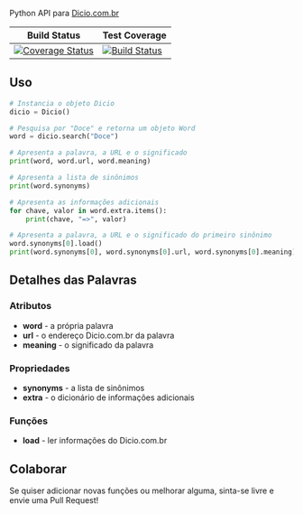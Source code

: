 Python API para [Dicio.com.br](http://www.dicio.com.br/)

| Build Status | Test Coverage |
| ------------ | ------------- | 
| [![Coverage Status](https://coveralls.io/repos/github/felipemfp/dicio/badge.svg?branch=master)](https://coveralls.io/github/felipemfp/dicio?branch=master) | [![Build Status](https://travis-ci.org/felipemfp/dicio.svg?branch=master)](https://travis-ci.org/felipemfp/dicio) |

## Uso

```python
# Instancia o objeto Dicio
dicio = Dicio()

# Pesquisa por "Doce" e retorna um objeto Word
word = dicio.search("Doce")

# Apresenta a palavra, a URL e o significado
print(word, word.url, word.meaning)

# Apresenta a lista de sinônimos
print(word.synonyms)

# Apresenta as informações adicionais
for chave, valor in word.extra.items(): 
    print(chave, "=>", valor)

# Apresenta a palavra, a URL e o significado do primeiro sinônimo
word.synonyms[0].load()
print(word.synonyms[0], word.synonyms[0].url, word.synonyms[0].meaning)
```

## Detalhes das Palavras
### Atributos
- **word** - a própria palavra
- **url** - o endereço Dicio.com.br da palavra
- **meaning** - o significado da palavra

### Propriedades
- **synonyms** - a lista de sinônimos
- **extra** - o dicionário de informações adicionais

### Funções
- **load** - ler informações do Dicio.com.br

## Colaborar
Se quiser adicionar novas funções ou melhorar alguma, sinta-se livre e envie uma Pull Request!

